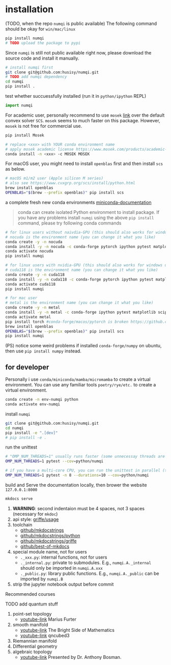 # installation

(TODO, when the repo `numqi` is public available) The following command should be okay for `win/mac/linux`

```bash
pip install numqi
# TODO upload the package to pypi
```

Since `numqi` is still not public available right now, please download the source code and install it manually.

```bash
# install numqi first
git clone git@github.com:husisy/numqi.git
# TODO add numqi dependency
cd numqi
pip install .
```

test whether succuessfully installed (run it in `python/ipython` REPL)

```Python
import numqi
```

For academic user, personally recommend to use `mosek` [link](https://docs.mosek.com/latest/pythonapi/index.html) over the default convex solver `SCS`. `mosek` seems to much faster on this package. However, `mosek` is not free for commercial use.

```bash
pip install Mosek

# replace <xxx> with YOUR conda environment name
# apply mosek academic license https://www.mosek.com/products/academic-licenses/
conda install -n <xxx> -c MOSEK MOSEK
```

For macOS user, you might need to install `openblas` first and then install `scs` as below.

```bash
# macOS m1/m2 user (Apple silicon M series)
# also see https://www.cvxgrp.org/scs/install/python.html
brew install openblas
OPENBLAS="$(brew --prefix openblas)" pip install scs
```

a complete fresh new conda environments [miniconda-documentation](https://docs.conda.io/en/latest/miniconda.html)

> conda can create isolated Python environment to install package. If you have any problems install `numqi` using the above `pip install` command, please try following conda commands

```bash
# for linux users without naivdia-GPU (this should also works for windows user)
# nocuda is the environment name (you can change it what you like)
conda create -y -n nocuda
conda install -y -n nocuda -c conda-forge pytorch ipython pytest matplotlib scipy tqdm cvxpy
conda activate nocuda
pip install numqi

# for linux users with nvidia-GPU (this should also works for windows user)
# cuda118 is the environment name (you can change it what you like)
conda create -y -n cuda118
conda install -y -n cuda118 -c conda-forge pytorch ipython pytest matplotlib scipy tqdm cvxpy
conda activate cuda118
pip install numqi

# for mac user
# metal is the environment name (you can change it what you like)
conda create -y -n metal
conda install -y -n metal -c conda-forge ipython pytest matplotlib scipy requests tqdm cvxpy
conda activate metal
pip install torch #conda-forge/macos/pytorch is broken https://github.com/conda-forge/pytorch-cpu-feedstock/issues/180
brew install openblas
OPENBLAS="$(brew --prefix openblas)" pip install scs
pip install numqi
```

(PS) notice some weird problems if installed `conda-forge/numpy` on ubuntu, then use `pip install numpy` instead.

## for developer

Personally i use `conda/miniconda/mamba/micromamba` to create a virtual environment. You can use any familiar tools `poetry/rye/etc.` to create a virtual environment.

```bash
conda create -n env-numqi python
conda activate env-numqi
```

install `numqi`

```bash
git clone git@github.com:husisy/numqi.git
cd numqi
pip install -e ".[dev]"
# pip install -e .
```

run the unittest

```bash
# "OMP_NUM_THREADS=1" usually runs faster (some unnecessay threads are disabled)
OMP_NUM_THREADS=1 pytest --cov=python/numqi

# if you have a multi-core CPU, you can run the unittest in parallel (take about 120 seconds on my laptop)
OMP_NUM_THREADS=1 pytest -n 8 --durations=10 --cov=python/numqi
```

build and Serve the documentation locally, then brower the website `127.0.0.1:8000`

```bash
mkdocs serve
```

1. **WARNING**: second indentaion must be 4 spaces, not 3 spaces (necessary for `mkdoc`)
2. api style: [griffe/usage](https://mkdocstrings.github.io/griffe/docstrings/)
3. toolchain
    * [github/mkdocstrings](https://github.com/mkdocstrings/mkdocstrings)
    * [github/mkdocstrings/python](https://github.com/mkdocstrings/python)
    * [github/mkdocstrings/griffe](https://github.com/mkdocstrings/griffe)
    * [github/best-of-mkdocs](https://github.com/mkdocs/best-of-mkdocs)
4. special module name, not for users
   * `._xxx.py`: internal functions, not for users
   * `._internal.py`: private to submodules. E.g., `numqi.A._internal` should only be imported in `numqi.A.xxx`
   * `._public.py`: library public functions. E.g., `numqi.A._public` can be imported by `numqi.B`
5. strip the jupyter notebook output before commit

Recommended courses

TODO add quantum stuff

1. point-set topology
    * [youtube-link](https://youtube.com/playlist?list=PLd8NbPjkXPliJunBhtDNMuFsnZPeHpm-0&si=Y5-wnge2rWO1HNVb) Marius Furter
2. smooth manifold
    * [youtube-link](https://www.youtube.com/playlist?list=PLBh2i93oe2qvRGAtgkTszX7szZDVd6jh1) The Bright Side of Mathematics
    * [youtube-link](https://www.youtube.com/playlist?list=PLD2r7XEOtm-AGjr3ynbljbx3oWHdus9Xb) qncubed3
3. Riemannian manifold
4. Differential geometry
5. algebraic topology
    * [youtube-link](https://www.youtube.com/playlist?list=PLOROtRhtegr7DmeMyFxfKxsljAVsAn_X4) Presented by Dr. Anthony Bosman.
